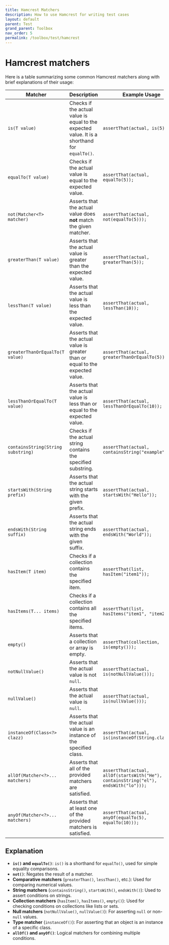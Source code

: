 ```yaml
---
title: Hamcrest Matchers
description: How to use Hamcrest for writing test cases
layout: default
parent: Test
grand_parent: Toolbox
nav_order: 5
permalink: /toolbox/test/hamcrest
---
```


# Hamcrest matchers

Here is a table summarizing some common Hamcrest matchers along with brief explanations of their usage:

| **Matcher**         | **Description**                                                                                             | **Example Usage**                                                                                             |
|---------------------|-------------------------------------------------------------------------------------------------------------|---------------------------------------------------------------------------------------------------------------|
| `is(T value)`       | Checks if the actual value is equal to the expected value. It is a shorthand for `equalTo()`.                | `assertThat(actual, is(5));`                                                                                  |
| `equalTo(T value)`  | Checks if the actual value is equal to the expected value.                                                   | `assertThat(actual, equalTo(5));`                                                                             |
| `not(Matcher<T> matcher)` | Asserts that the actual value does **not** match the given matcher.                                       | `assertThat(actual, not(equalTo(5)));`                                                                        |
| `greaterThan(T value)` | Asserts that the actual value is greater than the expected value.                                            | `assertThat(actual, greaterThan(5));`                                                                         |
| `lessThan(T value)` | Asserts that the actual value is less than the expected value.                                                | `assertThat(actual, lessThan(10));`                                                                           |
| `greaterThanOrEqualTo(T value)` | Asserts that the actual value is greater than or equal to the expected value.                               | `assertThat(actual, greaterThanOrEqualTo(5));`                                                                 |
| `lessThanOrEqualTo(T value)` | Asserts that the actual value is less than or equal to the expected value.                                  | `assertThat(actual, lessThanOrEqualTo(10));`                                                                  |
| `containsString(String substring)` | Checks if the actual string contains the specified substring.                                        | `assertThat(actual, containsString("example"));`                                                              |
| `startsWith(String prefix)` | Asserts that the actual string starts with the given prefix.                                              | `assertThat(actual, startsWith("Hello"));`                                                                    |
| `endsWith(String suffix)` | Asserts that the actual string ends with the given suffix.                                                 | `assertThat(actual, endsWith("World"));`                                                                      |
| `hasItem(T item)`   | Checks if a collection contains the specified item.                                                          | `assertThat(list, hasItem("item1"));`                                                                         |
| `hasItems(T... items)` | Checks if a collection contains all the specified items.                                                      | `assertThat(list, hasItems("item1", "item2"));`                                                               |
| `empty()`           | Asserts that a collection or array is empty.                                                                 | `assertThat(collection, is(empty()));`                                                                        |
| `notNullValue()`    | Asserts that the actual value is not `null`.                                                                 | `assertThat(actual, is(notNullValue()));`                                                                     |
| `nullValue()`       | Asserts that the actual value is `null`.                                                                     | `assertThat(actual, is(nullValue()));`                                                                        |
| `instanceOf(Class<?> clazz)` | Asserts that the actual value is an instance of the specified class.                                      | `assertThat(actual, is(instanceOf(String.class)));`                                                           |
| `allOf(Matcher<?>... matchers)` | Asserts that all of the provided matchers are satisfied.                                               | `assertThat(actual, allOf(startsWith("He"), containsString("el"), endsWith("lo")));`                           |
| `anyOf(Matcher<?>... matchers)` | Asserts that at least one of the provided matchers is satisfied.                                        | `assertThat(actual, anyOf(equalTo(5), equalTo(10)));`                                                         |

## Explanation

- **`is()` and `equalTo()`**: `is()` is a shorthand for `equalTo()`, used for simple equality comparisons.
- **`not()`**: Negates the result of a matcher.
- **Comparative matchers** (`greaterThan()`, `lessThan()`, etc.): Used for comparing numerical values.
- **String matchers** (`containsString()`, `startsWith()`, `endsWith()`): Used to assert conditions on strings.
- **Collection matchers** (`hasItem()`, `hasItems()`, `empty()`): Used for checking conditions on collections like lists or sets.
- **Null matchers** (`notNullValue()`, `nullValue()`): For asserting `null` or non-`null` values.
- **Type matcher** (`instanceOf()`): For asserting that an object is an instance of a specific class.
- **`allOf()` and `anyOf()`**: Logical matchers for combining multiple conditions.
